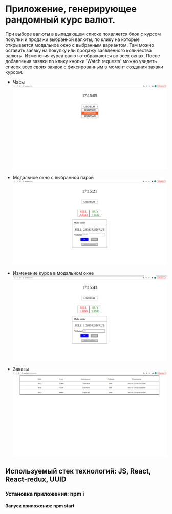 # Приложение, генерирующее рандомный курс валют.
  При выборе валюты в выпадающем списке появляется блок с курсом покупки и продажи выбранной валюты,
  по клику на которые открывается модальное окно с выбранным вариантом. Там можно оставить заявку на покупку или продажу заявленного количества валюты. Изменения курса валют отображаются во всех окнах. После добавления заявки по клику кнопки 'Watch requests' можно увидеть список всех своих заявок с фиксированным в момент создания заявки курсом.
  - Часы
![](/images/clock.png)

- Модальное окно с выбранной парой
![](/images/modalwindow.png)

- Изменение курса в модальном окне
![](/images/currencyratechanging.png)

- Заказы
![](/images/orders.png)

## Используемый стек технологий: JS, React, React-redux, UUID
### Установка приложения: npm i
#### Запуск приложения: npm start
